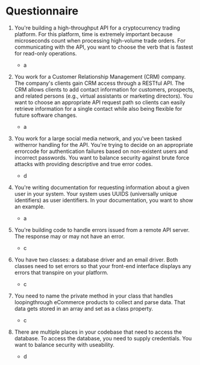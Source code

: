 # Questionnaire

1. You're building a high-throughput API for a cryptocurrency trading platform. For this platform, time is extremely important because microseconds count when processing high-volume trade orders. For communicating with the API, you want to choose the verb that is fastest for read-only operations.

    * a

2. You work for a Customer Relationship Management CRM company. The company's clients gain CRM access through a RESTful API. The CRM allows clients to add contact information for customers, prospects, and related persons (e.g., virtual assistants or marketing directors). You want to choose an appropriate API request path so clients can easily retrieve information for a single contact while also being flexible for future software changes.

    * a

3. You work for a large social media network, and you've been tasked witherror handling for the API. You're trying to decide on an appropriate errorcode for authentication failures based on non-existent users and incorrect passwords. You want to balance security against brute force attacks with providing descriptive and true error codes.

    * d

4. You're writing documentation for requesting information about a given user in your system. Your system uses UUIDS (universally unique identifiers) as user identifiers. In your documentation, you want to show an example.

    * a

5. You're building code to handle errors issued from a remote API server. The response may or may not have an error.

    * c

6. You have two classes: a database driver and an email driver. Both classes need to set errors so that your front-end interface displays any errors that transpire on your platform.

    * c

7. You need to name the private method in your class that handles loopingthrough eCommerce products to collect and parse data. That data gets stored in an array and set as a class property.

    * c

8. There are multiple places in your codebase that need to access the database. To access the database, you need to supply credentials. You want to balance security with useability.

    * d